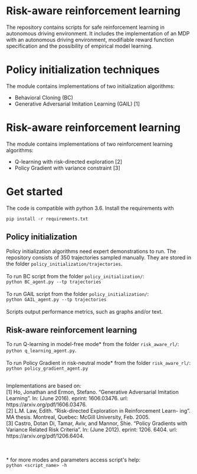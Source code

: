 # Risk-aware reinforcement learning

The repository contains scripts for safe reinforcement learning in autonomous driving environment. 
It includes the implementation of an MDP with an autonomous driving environment, modifiable reward function specification and the possibility of empirical model learning.


# Policy initialization techniques
The module contains implementations of two initialization algorithms:
- Behavioral Cloning (BC)
- Generative Adversarial Imitation Learning (GAIL) [1]

# Risk-aware reinforcement learning
The module contains implementations of two reinforcement learning algorithms:
- Q-learning with risk-directed exploration [2]
- Policy Gradient with variance constraint [3]

# Get started
The code is compatible with python 3.6. Install the requirements with 

`pip install -r requirements.txt`

## Policy initialization 
Policy initialization algorithms need expert demonstrations to run. The repository consists of 350 trajectories sampled manually. They are stored in the folder `policy_initialization/trajectories`.  
</br>
To run BC script from the folder `policy_initialization/`:</br>
`python BC_agent.py --tp trajectories`</br>
</br>
To run GAIL script from the folder `policy_initialization/`:</br>
`python GAIL_agent.py --tp trajectories`</br>
</br>
Scripts output performance metrics, such as graphs and/or text.
</br>
## Risk-aware reinforcement learning
To run Q-learning in model-free mode* from the folder `risk_aware_rl/`:</br>
`python q_learning_agent.py`.</br>
</br>
To run Policy Gradient in risk-neutral mode* from the folder `risk_aware_rl/`: </br>
`python policy_gradient_agent.py`

</br>
Implementations are based on: </br>
[1] Ho, Jonathan and Ermon, Stefano. “Generative Adversarial Imitation Learning”. In: (June 2016). eprint: 1606.03476. url: https://arxiv.org/pdf/1606.03476. </br>
[2] L.M. Law, Edith. “Risk-directed Exploration in Reinforcement Learn- ing”. MA thesis. Montreal, Quebec: McGill University, Feb. 2005. </br>
[3] Castro, Dotan Di, Tamar, Aviv, and Mannor, Shie. “Policy Gradients with Variance Related Risk Criteria”. In: (June 2012). eprint: 1206. 6404. url: https://arxiv.org/pdf/1206.6404. </br>
</br>
</br>

\* for more modes and parameters access script's help: </br>
`python <script_name> -h`
